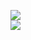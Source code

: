 [![](https://img.shields.io/badge/Made%20With-Github%20Spray-lightgrey.svg?style=for-the-badge&logo=github)](https://github.com/Annihil/github-spray#8928)  
[![](https://i.imgur.com/2DrTn0Z.gif)](https://github.com/Annihil/github-spray)